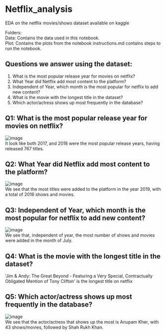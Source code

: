 # Netflix_analysis
EDA on the netflix movies/shows dataset available on kaggle

Folders:<br>
Data: Contains the data used in this notebook.<br>
Plot: Contains the plots from the notebook 
instructions.md contains steps to run the notebook.

## Questions we answer using the dataset:
1. What is the most popular release year for movies on netflix?
2. What Year did Netflix add most content to the platform?
3. Independent of Year, which month is the most popular for netflix to add new content?
4. What is the movie with the longest title in the dataset?
5. Which actor/actress shows up most frequently in the database?

## Q1: What is the most popular release year for movies on netflix?
![image](https://user-images.githubusercontent.com/41267142/227187983-48fb39b4-51e3-4e28-be2d-2bf3c692d2e3.png)<br>
It look like both 2017, and 2018 were the most popular release years, having released 767 titles.

## Q2: What Year did Netflix add most content to the platform?
![image](https://user-images.githubusercontent.com/41267142/227189573-33c4b6a1-1ced-4008-aece-ef79c88d8eba.png)<br>
We see that the most titles were added to the platform in the year 2019, with a total of 2016 shows and movies.

## Q3: Independent of Year, which month is the most popular for netflix to add new content?
![image](https://user-images.githubusercontent.com/41267142/227189743-da971d35-6f56-4d58-9bd2-cc21e8a0f220.png)<br>
We see that, independent of year, the most number of shows and movies were added in the month of July.

## Q4: What is the movie with the longest title in the dataset?

'Jim & Andy: The Great Beyond - Featuring a Very Special, Contractually Obligated Mention of Tony Clifton' is the longest title on netflix

## Q5: Which actor/actress shows up most frequently in the database?
![image](https://user-images.githubusercontent.com/41267142/227189997-55958da4-4842-4f71-ae96-bd3356f95056.png)<br>
We see that the actor/actress that shows up the most is Anupam Kher, with 43 shows/movies, followed by Shah Rukh Khan.
